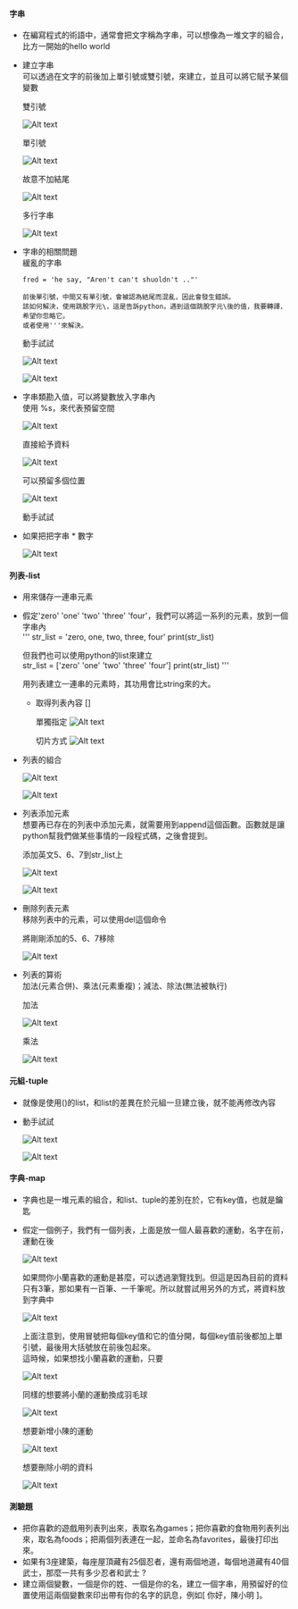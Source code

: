 #### 字串
- 在編寫程式的術語中，通常會把文字稱為字串，可以想像為一堆文字的組合，比方一開始的hello world
- 建立字串  
  可以透過在文字的前後加上單引號或雙引號，來建立，並且可以將它賦予某個變數  

  雙引號  

  ![Alt text](/imgs/ch02-01.png "Optional title") 

  單引號  

  ![Alt text](/imgs/ch02-02.png "Optional title") 

  故意不加結尾  

  ![Alt text](/imgs/ch02-03.png "Optional title") 

  多行字串  

  ![Alt text](/imgs/ch02-04.png "Optional title")  
- 字串的相關問題  
  緩亂的字串  

  ```
  fred = 'he say, "Aren't can't shuoldn't .."'

  前後單引號，中間又有單引號，會被認為結尾而混亂，因此會發生錯誤。
  該如何解決，使用跳脫字元\，這是告訴python，遇到這個跳脫字元\後的值，我要轉譯，希望你忽略它。
  或者使用'''來解決。
  ```
  動手試試  

  ![Alt text](/imgs/ch02-05.png "Optional title")  

  ![Alt text](/imgs/ch02-06.png "Optional title")  

- 字串類勘入值，可以將變數放入字串內  
  使用 %s，來代表預留空間
  
  ![Alt text](/imgs/ch02-07.png "Optional title")  

  直接給予資料  

  ![Alt text](/imgs/ch02-08.png "Optional title")  

  可以預留多個位置  

  ![Alt text](/imgs/ch02-09.png "Optional title")  

  動手試試  
  
- 如果把把字串 * 數字  
  
  ![Alt text](/imgs/ch02-10.png "Optional title")  

#### 列表-list
- 用來儲存一連串元素
- 假定'zero' 'one' 'two' 'three' 'four'，我們可以將這一系列的元素，放到一個字串內  
  '''
  str_list = 'zero, one, two, three, four'
  print(str_list)

  但我們也可以使用python的list來建立  
  str_list = ['zero' 'one' 'two' 'three' 'four']
  print(str_list)
  '''

  用列表建立一連串的元素時，其功用會比string來的大。  
  - 取得列表內容 []  
  
    單獨指定
    ![Alt text](/imgs/ch02-11.png "Optional title")  

    切片方式
    ![Alt text](/imgs/ch02-12.png "Optional title")  

- 列表的組合  
  
  ![Alt text](/imgs/ch02-13.png "Optional title")  

  ![Alt text](/imgs/ch02-14.png "Optional title")    

- 列表添加元素  
  想要再已存在的列表中添加元素，就需要用到append這個函數。函數就是讓python幫我們做某些事情的一段程式碼，之後會提到。  

  添加英文5、6、7到str_list上  

  ![Alt text](/imgs/ch02-15.png "Optional title")    

  ![Alt text](/imgs/ch02-16.png "Optional title")    

- 刪除列表元素  
  移除列表中的元素，可以使用del這個命令  

  將剛剛添加的5、6、7移除  

  ![Alt text](/imgs/ch02-17.png "Optional title")    

- 列表的算術  
  加法(元素合併)、乘法(元素重複)；減法、除法(無法被執行)  

  加法

  ![Alt text](/imgs/ch02-18.png "Optional title")    

  乘法

  ![Alt text](/imgs/ch02-19.png "Optional title")    

#### 元組-tuple
- 就像是使用()的list，和list的差異在於元組一旦建立後，就不能再修改內容
- 動手試試  
  
  ![Alt text](/imgs/ch02-20.png "Optional title")    

  ![Alt text](/imgs/ch02-21.png "Optional title")    

#### 字典-map  
- 字典也是一堆元素的組合，和list、tuple的差別在於，它有key值，也就是鑰匙  
- 假定一個例子，我們有一個列表，上面是放一個人最喜歡的運動，名字在前，運動在後  
  
  ![Alt text](/imgs/ch02-22.png "Optional title")    

  如果問你小蘭喜歡的運動是甚麼，可以透過瀏覽找到。但這是因為目前的資料只有3筆，那如果有一百筆、一千筆呢。所以就嘗試用另外的方式，將資料放到字典中  

  ![Alt text](/imgs/ch02-23.png "Optional title")    

  上面注意到，使用冒號把每個key值和它的值分開，每個key值前後都加上單引號，最後用大括號放在前後包起來。  
  這時候，如果想找小蘭喜歡的運動，只要  
  
  ![Alt text](/imgs/ch02-24.png "Optional title")    

  同樣的想要將小蘭的運動換成羽毛球  

  ![Alt text](/imgs/ch02-25.png "Optional title")    

  想要新增小陳的運動  

  ![Alt text](/imgs/ch02-26.png "Optional title")    

  想要刪除小明的資料  

  ![Alt text](/imgs/ch02-27.png "Optional title")    

#### 測驗題  
- 把你喜歡的遊戲用列表列出來，表取名為games；把你喜歡的食物用列表列出來，取名為foods；把兩個列表連在一起，並命名為favorites，最後打印出來。
- 如果有3座建築，每座屋頂藏有25個忍者，還有兩個地道，每個地道藏有40個武士，那麼一共有多少忍者和武士 ?
- 建立兩個變數，一個是你的姓、一個是你的名，建立一個字串，用預留好的位置使用這兩個變數來印出帶有你的名字的訊息，例如[ 你好，陳小明 ]。